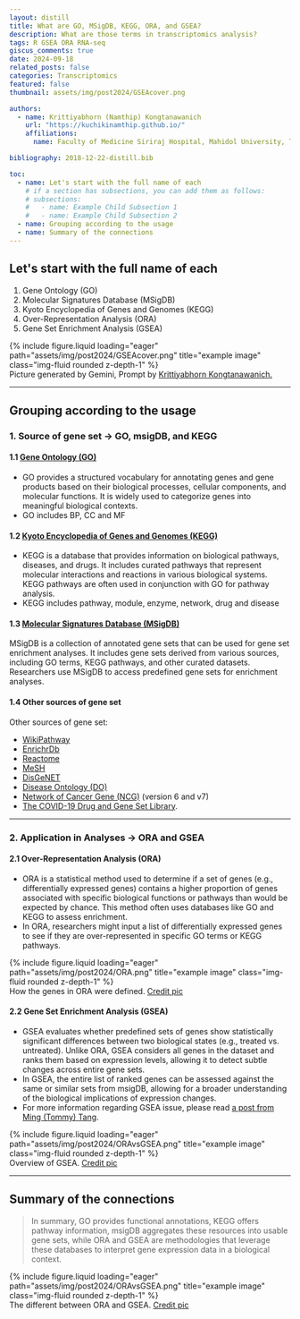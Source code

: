 ```yaml
---
layout: distill
title: What are GO, MSigDB, KEGG, ORA, and GSEA?
description: What are those terms in transcriptomics analysis?
tags: R GSEA ORA RNA-seq
giscus_comments: true
date: 2024-09-18
related_posts: false
categories: Transcriptomics
featured: false
thumbnail: assets/img/post2024/GSEAcover.png

authors:
  - name: Krittiyabhorn (Namthip) Kongtanawanich
    url: "https://kuchikinamthip.github.io/"
    affiliations:
      name: Faculty of Medicine Siriraj Hospital, Mahidol University, Thailand

bibliography: 2018-12-22-distill.bib

toc:
  - name: Let's start with the full name of each
    # if a section has subsections, you can add them as follows:
    # subsections:
    #   - name: Example Child Subsection 1
    #   - name: Example Child Subsection 2
  - name: Grouping according to the usage
  - name: Summary of the connections
---
```


## Let's start with the full name of each

1.  Gene Ontology (GO)
2.  Molecular Signatures Database (MSigDB)
3.  Kyoto Encyclopedia of Genes and Genomes (KEGG)
4.  Over-Representation Analysis (ORA)
5.  Gene Set Enrichment Analysis (GSEA)
<div class="row">
    <div class="col-sm mt-3 mt-md-0">
        {% include figure.liquid loading="eager" path="assets/img/post2024/GSEAcover.png" title="example image" class="img-fluid rounded z-depth-1" %}
    </div>
</div>
<div class="caption">
    Picture generated by Gemini, Prompt by <a href="https://kuchikinamthip.github.io/" target="_blank">Krittiyabhorn Kongtanawanich.</a>
</div>

---

## Grouping according to the usage

### 1. Source of gene set -> GO, msigDB, and KEGG

#### 1.1 [Gene Ontology (GO)](http://geneontology.org/)

- GO provides a structured vocabulary for annotating genes and gene products based on their biological processes, cellular components, and molecular functions. It is widely used to categorize genes into meaningful biological contexts.
- GO includes BP, CC and MF

#### 1.2 [Kyoto Encyclopedia of Genes and Genomes (KEGG)](https://www.kegg.jp/kegg/)

- KEGG is a database that provides information on biological pathways, diseases, and drugs. It includes curated pathways that represent molecular interactions and reactions in various biological systems. KEGG pathways are often used in conjunction with GO for pathway analysis.
- KEGG includes pathway, module, enzyme, network, drug and disease

#### 1.3 [Molecular Signatures Database (MSigDB)](https://www.gsea-msigdb.org/gsea/msigdb/)

MSigDB is a collection of annotated gene sets that can be used for gene set enrichment analyses. It includes gene sets derived from various sources, including GO terms, KEGG pathways, and other curated datasets. Researchers use MSigDB to access predefined gene sets for enrichment analyses.

#### 1.4 Other sources of gene set

Other sources of gene set:

- [WikiPathway](https://wikipathways.org/)
- [EnrichrDb](https://maayanlab.cloud/Enrichr/)
- [Reactome](https://reactome.org/)
- [MeSH](https://www.ncbi.nlm.nih.gov/mesh/)
- [DisGeNET](https://www.disgenet.org/)
- [Disease Ontology (DO)](https://disease-ontology.org/)
- [Network of Cancer Gene (NCG)](http://ncg.kcl.ac.uk/) (version 6 and v7)
- [The COVID-19 Drug and Gene Set Library](https://maayanlab.cloud/covid19/).

---

### 2. Application in Analyses -> ORA and GSEA

#### 2.1 Over-Representation Analysis (ORA)

- ORA is a statistical method used to determine if a set of genes (e.g., differentially expressed genes) contains a higher proportion of genes associated with specific biological functions or pathways than would be expected by chance. This method often uses databases like GO and KEGG to assess enrichment.
- In ORA, researchers might input a list of differentially expressed genes to see if they are over-represented in specific GO terms or KEGG pathways.
<div class="row">
    <div class="col-sm mt-3 mt-md-0">
        {% include figure.liquid loading="eager" path="assets/img/post2024/ORA.png" title="example image" class="img-fluid rounded z-depth-1" %}
    </div>
</div>
<div class="caption">
    How the genes in ORA were defined. <a href="https://ntuhmc.ntuh.gov.tw/epaper-54th.htm" target="_blank">Credit pic</a>
</div>

#### 2.2 Gene Set Enrichment Analysis (GSEA)

- GSEA evaluates whether predefined sets of genes show statistically significant differences between two biological states (e.g., treated vs. untreated). Unlike ORA, GSEA considers all genes in the dataset and ranks them based on expression levels, allowing it to detect subtle changes across entire gene sets.
- In GSEA, the entire list of ranked genes can be assessed against the same or similar sets from msigDB, allowing for a broader understanding of the biological implications of expression changes.
- For more information regarding GSEA issue, please read [a post from Ming (Tommy) Tang](https://github.com/crazyhottommy/RNA-seq-analysis/blob/master/GSEA_explained.md).
<div class="row">
    <div class="col-sm mt-3 mt-md-0">
        {% include figure.liquid loading="eager" path="assets/img/post2024/ORAvsGSEA.png" title="example image" class="img-fluid rounded z-depth-1" %}
    </div>
</div>
<div class="caption">
    Overview of GSEA. <a href="https://github.com/crazyhottommy/RNA-seq-analysis/blob/master/GSEA_explained.md" target="_blank">Credit pic</a>
</div>

---

## Summary of the connections

> In summary, GO provides functional annotations, KEGG offers pathway information, msigDB aggregates these resources into usable gene sets, while ORA and GSEA are methodologies that leverage these databases to interpret gene expression data in a biological context.

<div class="row">
    <div class="col-sm mt-3 mt-md-0">
        {% include figure.liquid loading="eager" path="assets/img/post2024/ORAvsGSEA.png" title="example image" class="img-fluid rounded z-depth-1" %}
    </div>
</div>
<div class="caption">
    The different between ORA and GSEA. <a href="https://ntuhmc.ntuh.gov.tw/epaper-54th.htm" target="_blank">Credit pic</a>
</div>
